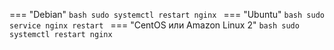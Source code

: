 === "Debian"
    ```bash
    sudo systemctl restart nginx
    ```
=== "Ubuntu"
    ```bash
    sudo service nginx restart
    ```
=== "CentOS или Amazon Linux 2"
    ```bash
    sudo systemctl restart nginx
    ```
